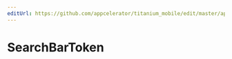 ```yaml
---
editUrl: https://github.com/appcelerator/titanium_mobile/edit/master/apidoc/Titanium/UI/SearchBar.yml
---
```

# SearchBarToken

<TypeHeader/>

<ApiDocs/>
